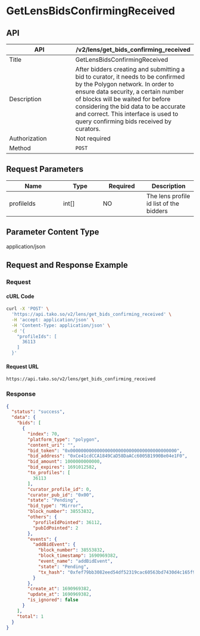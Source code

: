 # GetLensBidsConfirmingReceived

## API

<table><thead><tr><th width="162">API</th><th>/v2/lens/get_bids_confirming_received</th></tr></thead><tbody><tr><td>Title</td><td>GetLensBidsConfirmingReceived</td></tr><tr><td>Description</td><td>After bidders creating and submitting a bid to curator, it needs to be confirmed by the Polygon network. In order to ensure data security, a certain number of blocks will be waited for before considering the bid data to be accurate and correct. This interface is used to query confirming bids received by curators.</td></tr><tr><td>Authorization</td><td>Not required</td></tr><tr><td>Method</td><td><code>POST</code></td></tr></tbody></table>

## Request Parameters

<table><thead><tr><th width="129">Name</th><th width="91">Type</th><th width="101">Required</th><th>Description</th></tr></thead><tbody><tr><td>profileIds</td><td>int[]</td><td>NO</td><td>The lens profile id list of the bidders</td></tr></tbody></table>

## Parameter Content Type

application/json

## Request and Response Example

### Request

#### cURL Code

```bash
curl -X 'POST' \
  'https://api.tako.so/v2/lens/get_bids_confirming_received' \
  -H 'accept: application/json' \
  -H 'Content-Type: application/json' \
  -d '{
    "profileIds": [
      36113
    ]
  }'
```

#### Request URL

`https://api.tako.so/v2/lens/get_bids_confirming_received`

### Response

```json
{
  "status": "success",
  "data": {
    "bids": [
      {
        "index": 70,
        "platform_type": "polygon",
        "content_uri": "",
        "bid_token": "0x0000000000000000000000000000000000000000",
        "bid_address": "0xCe41cdCCA1849CaD58DaACc6005B1990Be04e1F0",
        "bid_amount": 1000000000000,
        "bid_expires": 1691012582,
        "to_profiles": [
          36113
        ],
        "curator_profile_id": 0,
        "curator_pub_id": "0x00",
        "state": "Pending",
        "bid_type": "Mirror",
        "block_number": 38553832,
        "others": {
          "profileIdPointed": 36112,
          "pubIdPointed": 2
        },
        "events": {
          "addBidEvent": {
            "block_number": 38553832,
            "block_timestamp": 1690969382,
            "event_name": "addBidEvent",
            "state": "Pending",
            "tx_hash": "0xfef79bb3082eed54df52319cac60563bd7430d4c165f9927bcd362d33862e9f7"
          }
        },
        "create_at": 1690969382,
        "update_at": 1690969382,
        "is_ignored": false
      }
    ],
    "total": 1
  }
}
```
